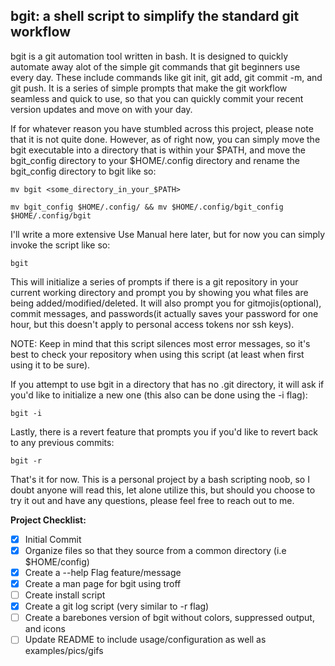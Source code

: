## bgit: a shell script to simplify the standard git workflow

bgit is a git automation tool written in bash. It is designed to quickly automate away alot of the simple git commands that git beginners use every day. These include commands like git init, git add, git commit -m, and git push. It is a series of simple prompts that make the git workflow seamless and quick to use, so that you can quickly commit your recent version updates and move on with your day.

If for whatever reason you have stumbled across this project, please note that it is not quite done. However, as of right now, you can simply move the bgit executable into a directory that is within your $PATH, and move the bgit_config directory to your $HOME/.config directory and rename the bgit_config directory to bgit like so:

`mv bgit <some_directory_in_your_$PATH>`

`mv bgit_config $HOME/.config/ && mv $HOME/.config/bgit_config $HOME/.config/bgit`

I'll write a more extensive Use Manual here later, but for now you can simply invoke the script like so:

`bgit`

This will initialize a series of prompts if there is a git repository in your current working directory and prompt you by showing you what files are being added/modified/deleted. It will also prompt you for gitmojis(optional), commit messages, and passwords(it actually saves your password for one hour, but this doesn't apply to personal access tokens nor ssh keys).

NOTE: Keep in mind that this script silences most error messages, so it's best to check your repository when using this script (at least when first using it to be sure).

If you attempt to use bgit in a directory that has no .git directory, it will ask if you'd like to initialize a new one (this also can be done using the -i flag):

`bgit -i`

Lastly, there is a revert feature that prompts you if you'd like to revert back to any previous commits:

`bgit -r`

That's it for now. This is a personal project by a bash scripting noob, so I doubt anyone will read this, let alone utilize this, but should you choose to try it out and have any questions, please feel free to reach out to me.

__Project Checklist:__

- [x] Initial Commit
- [x] Organize files so that they source from a common directory (i.e $HOME/config)
- [x] Create a --help Flag feature/message
- [x] Create a man page for bgit using troff
- [ ] Create install script
- [x] Create a git log script (very similar to -r flag)
- [ ] Create a barebones version of bgit without colors, suppressed output, and icons
- [ ] Update README to include usage/configuration as well as examples/pics/gifs
